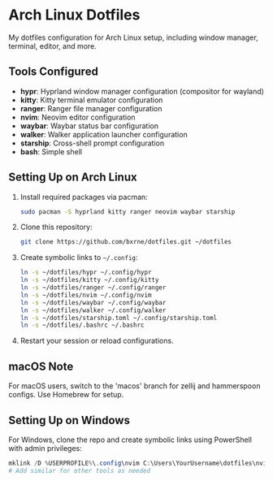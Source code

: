 # Arch Linux Dotfiles

My dotfiles configuration for Arch Linux setup, including window manager, terminal, editor, and more.

## Tools Configured

- **hypr**: Hyprland window manager configuration (compositor for wayland)
- **kitty**: Kitty terminal emulator configuration
- **ranger**: Ranger file manager configuration
- **nvim**: Neovim editor configuration
- **waybar**: Waybar status bar configuration
- **walker**: Walker application launcher configuration
- **starship**: Cross-shell prompt configuration
- **bash**: Simple shell

## Setting Up on Arch Linux

1. Install required packages via pacman:
   ```bash
   sudo pacman -S hyprland kitty ranger neovim waybar starship
   ```

2. Clone this repository:
   ```bash
   git clone https://github.com/bxrne/dotfiles.git ~/dotfiles
   ```

3. Create symbolic links to `~/.config`:
   ```bash
   ln -s ~/dotfiles/hypr ~/.config/hypr
   ln -s ~/dotfiles/kitty ~/.config/kitty
   ln -s ~/dotfiles/ranger ~/.config/ranger
   ln -s ~/dotfiles/nvim ~/.config/nvim
   ln -s ~/dotfiles/waybar ~/.config/waybar
   ln -s ~/dotfiles/walker ~/.config/walker
   ln -s ~/dotfiles/starship.toml ~/.config/starship.toml
   ln -s ~/dotfiles/.bashrc ~/.bashrc
   ```

4. Restart your session or reload configurations.

## macOS Note

For macOS users, switch to the 'macos' branch for zellij and hammerspoon configs. Use Homebrew for setup.

## Setting Up on Windows

For Windows, clone the repo and create symbolic links using PowerShell with admin privileges:
```powershell
mklink /D %USERPROFILE%\.config\nvim C:\Users\YourUsername\dotfiles\nvim
# Add similar for other tools as needed
```

